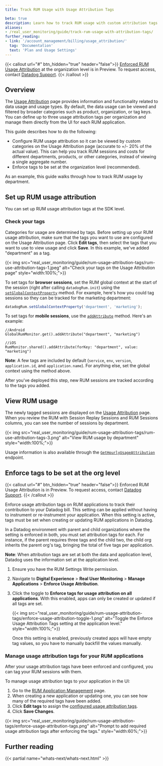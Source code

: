 ```yaml
---
title: Track RUM Usage with Usage Attribution Tags

beta: true
description: Learn how to track RUM usage with custom attribution tags
aliases:
- /real_user_monitoring/guide/track-rum-usage-with-attribution-tags/
further_reading:
- link: '/account_management/billing/usage_attribution/'
  tag: 'Documentation'
  text: 'Plan and Usage Settings'
---
```


{{< callout url="#" btn_hidden="true" header="false">}}
  <a href="/real_user_monitoring/guide/tracking-rum-usage-with-usage-attribution-tags/#enforce-tags-to-be-set-at-the-org-level">Enforced RUM Usage Attribution</a> at the organization level is in Preview. To request access, contact <a href="https://docs.datadoghq.com/help/"> Datadog Support</a>.
{{< /callout >}}

## Overview

The [Usage Attribution][1] page provides information and functionality related to data usage and usage types. By default, the data usage can be viewed and filtered by broader categories such as product, organization, or tag keys. You can define up to three usage attribution tags per organization and manage them directly from the UI for each RUM application.

This guide describes how to do the following:

- Configure RUM usage attribution so it can be viewed by custom categories on the Usage Attribution page (accurate to +/- 20% of the actual value). This can help you track RUM sessions and costs for different departments, products, or other categories, instead of viewing a single aggregate number.
- Enforce tags to be set at the organization level (recommended).

As an example, this guide walks through how to track RUM usage by department.

## Set up RUM usage attribution

You can set up RUM usage attribution tags at the SDK level.

### Check your tags

Categories for usage are determined by tags. Before setting up your RUM usage attribution, make sure that the tags you want to use are configured on the Usage Attribution page. Click **Edit tags**, then select the tags that you want to use to view usage and click **Save**. In this example, we've added "department" as a tag.

{{< img src="real_user_monitoring/guide/rum-usage-attribution-tags/rum-use-attribution-tags-1.jpeg" alt="Check your tags on the Usage Attribution page" style="width:100%;">}}

To set tags for **browser sessions**, set the RUM global context at the start of the session (right after calling `datadogRum.init`) using the [`setGlobalContextProperty`][3] method. For example, here's how you could tag sessions so they can be tracked for the marketing department: 

```javascript
datadogRum.setGlobalContextProperty('department', 'marketing');
```

To set tags for **mobile sessions**, use the [`addAttribute`][5] method. Here's an example:

```
//Android
GlobalRumMonitor.get().addAttribute("department", "marketing")

//iOS
RumMonitor.shared().addAttribute(forKey: "department", value: "marketing")
```

**Note**: A few tags are included by default (`service`, `env`, `version`, `application.id`, and `application.name`). For anything else, set the global context using the method above.

After you've deployed this step, new RUM sessions are tracked according to the tags you added.

## View RUM usage
The newly tagged sessions are displayed on the [Usage Attribution][1] page. When you review the RUM with Session Replay Sessions and RUM Sessions columns, you can see the number of sessions by department.

{{< img src="real_user_monitoring/guide/rum-usage-attribution-tags/rum-use-attribution-tags-3.png" alt="View RUM usage by department" style="width:100%;">}}

Usage information is also available through the [`GetHourlyUsageAttribution`][5] endpoint.

## Enforce tags to be set at the org level

{{< callout url="#" btn_hidden="true" header="false">}}
  Enforced RUM Usage Attribution is in Preview. To request access, contact <a href="https://docs.datadoghq.com/help/"> Datadog Support</a>.
{{< /callout >}}

Enforce usage attribution tags on RUM applications to track their contribution to your Datadog bill. This setting can be applied without having to instrument or re-instrument your application. When this setting is active, tags must be set when creating or updating RUM applications in Datadog.

In a Datadog environment with parent and child organizations where the setting is enforced in both, you must set attribution tags for each. For instance, if the parent requires three tags and the child two, the child org inherits the parent org's tag, bringing the total of five tags per application.

**Note**: When attribution tags are set at both the data and application level, Datadog uses the information set at the application level.

1. Ensure you have the RUM Settings Write permission.
2. Navigate to **Digital Experience** > **Real User Monitoring** > **Manage Applications** > **Enforce Usage Attribution**.
3. Click the toggle to **Enforce tags for usage attribution on all applications**. With this enabled, apps can only be created or updated if all tags are set.

   {{< img src="real_user_monitoring/guide/rum-usage-attribution-tags/enforce-usage-attribution-toggle-1.png" alt="Toggle the Enforce Usage Attribution Tags setting at the application level." style="width:100%;">}}

   Once this setting is enabled, previously created apps will have empty tag values, so you have to manually backfill the values manually.

### Manage usage attribution tags for your RUM applications
After your usage attribution tags have been enforced and configured, you can tag your RUM sessions with them. 

To manage usage attribution tags to your application in the UI:

1. Go to the [RUM Application Management][2] page.
2. When creating a new application or updating one, you can see how many of the required tags have been added.
3. Click **Edit tags** to assign the [configured usage attribution tags][6].
4. Click **Save Changes**.

{{< img src="real_user_monitoring/guide/rum-usage-attribution-tags/enforce-usage-attribution-tags.png" alt="Prompt to add required usage attribution tags after enforcing the tags." style="width:60%;">}}

## Further reading

{{< partial name="whats-next/whats-next.html" >}}

[1]: https://app.datadoghq.com/billing/usage-attribution
[2]: https://app.datadoghq.com/rum/list
[3]: /real_user_monitoring/browser/advanced_configuration/?tab=npm#global-context
[4]: /api/latest/usage-metering/#get-hourly-usage-attribution-v1
[5]: /real_user_monitoring/mobile_and_tv_monitoring/android/advanced_configuration/?tab=kotlin#track-attributes
[6]: /real_user_monitoring/guide/tracking-rum-usage-with-usage-attribution-tags/#check-your-tags